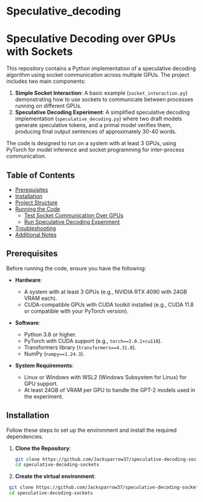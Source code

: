 # Speculative_decoding
# Speculative Decoding over GPUs with Sockets

This repository contains a Python implementation of a speculative decoding algorithm using socket communication across multiple GPUs. The project includes two main components:

1. **Simple Socket Interaction**: A basic example (`socket_interaction.py`) demonstrating how to use sockets to communicate between processes running on different GPUs.
2. **Speculative Decoding Experiment**: A simplified speculative decoding implementation (`speculative_decoding.py`) where two draft models generate speculative tokens, and a primal model verifies them, producing final output sentences of approximately 30-40 words.

The code is designed to run on a system with at least 3 GPUs, using PyTorch for model inference and socket programming for inter-process communication.

## Table of Contents
- [Prerequisites](#prerequisites)
- [Installation](#installation)
- [Project Structure](#project-structure)
- [Running the Code](#running-the-code)
  - [Test Socket Communication Over GPUs](#test-socket-communication-over-gpus)
  - [Run Speculative Decoding Experiment](#run-speculative-decoding-experiment)
- [Troubleshooting](#troubleshooting)
- [Additional Notes](#additional-notes)

## Prerequisites
Before running the code, ensure you have the following:

- **Hardware**:
  - A system with at least 3 GPUs (e.g., NVIDIA RTX 4090 with 24GB VRAM each).
  - CUDA-compatible GPUs with CUDA toolkit installed (e.g., CUDA 11.8 or compatible with your PyTorch version).

- **Software**:
  - Python 3.8 or higher.
  - PyTorch with CUDA support (e.g., `torch==2.0.1+cu118`).
  - Transformers library (`transformers==4.31.0`).
  - NumPy (`numpy==1.24.3`).

- **System Requirements**:
  - Linux or Windows with WSL2 (Windows Subsystem for Linux) for GPU support.
  - At least 24GB of VRAM per GPU to handle the GPT-2 models used in the experiment.

## Installation
Follow these steps to set up the environment and install the required dependencies.

1. **Clone the Repository**:
   ```bash
   git clone https://github.com/Jacksparrow37/speculative-decoding-sockets.git
   cd speculative-decoding-sockets
2. **Create the virtual environment**:
  ```bash
   git clone https://github.com/Jacksparrow37/speculative-decoding-sockets.git
   cd speculative-decoding-sockets

